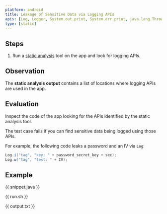 ```yaml
---
platform: android
title: Leakage of Sensitive Data via Logging APIs
apis: [Log, Logger, System.out.print, System.err.print, java.lang.Throwable#printStackTrace]
type: [static]
---
```


## Steps

1. Run a [static analysis](https://mas.owasp.org/MASTG/techniques/android/MASTG-TECH-0014/) tool on the app and look for logging APIs.

## Observation

The **static analysis output** contains a list of locations where logging APIs are used in the app.

## Evaluation

Inspect the code of the app looking for the APIs identified by the static analysis tool.

The test case fails if you can find sensitive data being logged using those APIs.

For example, the following code leaks a password and an IV via `Log`:

```java
Log.i("tag", "key: " + password_secret_key + sec);
Log.w("tag", "test: " + IV);
```

## Example

{{ snippet.java }}

{{ run.sh }}

{{ output.txt }}

